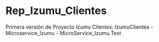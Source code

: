 # Rep_Izumu_Clientes
Primera versión de Proyecto Izumu Clientes: IzumuClientes - Microservice_Izumu - MicroService_Izumu.Test
